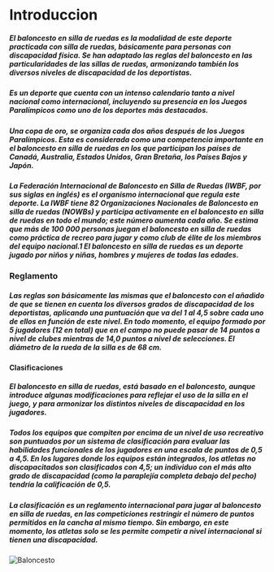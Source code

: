 
# Introduccion

##### El baloncesto en silla de ruedas es la modalidad de este deporte practicada con silla de ruedas, básicamente para personas con discapacidad física. Se han adaptado las reglas del baloncesto en las particularidades de las sillas de ruedas, armonizando también los diversos niveles de discapacidad de los deportistas.

##### Es un deporte que cuenta con un intenso calendario tanto a nivel nacional como internacional, incluyendo su presencia en los Juegos Paralímpicos como uno de los deportes más destacados.

##### Una copa de oro, se organiza cada dos años después de los Juegos Paralímpicos. Esta es considerada como una competencia importante en el baloncesto en silla de ruedas en los que participan los países de Canadá, Australia, Estados Unidos, Gran Bretaña, los Países Bajos y Japón.

##### La Federación Internacional de Baloncesto en Silla de Ruedas (IWBF, por sus siglas en inglés) es el organismo internacional que regula este deporte. La IWBF tiene 82 Organizaciones Nacionales de Baloncesto en silla de ruedas (NOWBs) y participa activamente en el baloncesto en silla de ruedas en todo el mundo; este número aumenta cada año. Se estima que más de 100 000 personas juegan el baloncesto en silla de ruedas como práctica de recreo para jugar y como club de élite de los miembros del equipo nacional.1​ El baloncesto en silla de ruedas es un deporte jugado por niños y niñas, hombres y mujeres de todas las edades.


### Reglamento

##### Las reglas son básicamente las mismas que el baloncesto con el añadido de que se tienen en cuenta los diversos grados de discapacidad de los deportistas, aplicando una puntuación que va del 1 al 4,5 sobre cada uno de ellos en función de este nivel. En todo momento, el equipo formado por 5 jugadores (12 en total) que en el campo no puede pasar de 14 puntos a nivel de clubes mientras de 14,0 puntos a nivel de selecciones. El diámetro de la rueda de la silla es de 68 cm.

#### Clasificaciones

##### El baloncesto en silla de ruedas, está basado en el baloncesto, aunque introduce algunas modificaciones para reflejar el uso de la silla en el juego, y para armonizar los distintos niveles de discapacidad en los jugadores.

##### Todos los equipos que compiten por encima de un nivel de uso recreativo son puntuados por un sistema de clasificación para evaluar las habilidades funcionales de los jugadores en una escala de puntos de 0,5 a 4,5. En los lugares donde los equipos están integrados, los atletas no discapacitados son clasificados con 4,5; un individuo con el más alto grado de discapacidad (como la paraplejía completa debajo del pecho) tendría la calificación de 0,5.

##### La clasificación es un reglamento internacional para jugar al baloncesto en silla de ruedas, en las competiciones restringir el número de puntos permitidos en la cancha al mismo tiempo. Sin embargo, en este momento, los atletas solo se les permite competir a nivel internacional si tienen una discapacidad.


<img src="https://www.google.com/imgres?imgurl=https%3A%2F%2Fwww.paralympic.org%2Fsites%2Fdefault%2Ffiles%2Fstyles%2Flarge_original%2Fpublic%2F2019-09%2FLima-2019-USA-Canada-day-9.JPG%3Fitok%3DYjp2a0Nw&tbnid=bxlUpx2B-rbdiM&vet=12ahUKEwi0hJGM28WBAxWgrycCHfKzB3cQMygDegQIARBU..i&imgrefurl=https%3A%2F%2Fwww.paralympic.org%2Fes%2Ffeature%2Fsemana-deportiva-bienvenidos-baloncesto-en-silla-de-ruedas&docid=56myOfQWT0LvxM&w=1200&h=800&q=baloncesto%20en%20silla%20de%20ruedas%20jpg&hl=es&client=opera&ved=2ahUKEwi0hJGM28WBAxWgrycCHfKzB3cQMygDegQIARBU" alt="Baloncesto">

    


